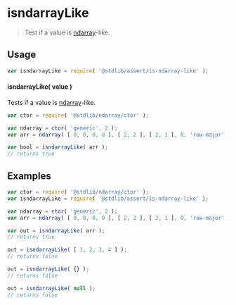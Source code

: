 <!--

@license Apache-2.0

Copyright (c) 2018 The Stdlib Authors.

Licensed under the Apache License, Version 2.0 (the "License");
you may not use this file except in compliance with the License.
You may obtain a copy of the License at

   http://www.apache.org/licenses/LICENSE-2.0

Unless required by applicable law or agreed to in writing, software
distributed under the License is distributed on an "AS IS" BASIS,
WITHOUT WARRANTIES OR CONDITIONS OF ANY KIND, either express or implied.
See the License for the specific language governing permissions and
limitations under the License.

-->

# isndarrayLike

> Test if a value is [ndarray][@stdlib/ndarray/ctor]-like.

<section class="usage">

## Usage

```javascript
var isndarrayLike = require( '@stdlib/assert/is-ndarray-like' );
```

#### isndarrayLike( value )

Tests if a value is [ndarray][@stdlib/ndarray/ctor]-like.

```javascript
var ctor = require( '@stdlib/ndarray/ctor' );

var ndarray = ctor( 'generic', 2 );
var arr = ndarray( [ 0, 0, 0, 0 ], [ 2, 2 ], [ 2, 1 ], 0, 'row-major' );

var bool = isndarrayLike( arr );
// returns true
```

</section>

<!-- /.usage -->

<section class="examples">

## Examples

<!-- eslint no-undef: "error" -->

```javascript
var ctor = require( '@stdlib/ndarray/ctor' );
var isndarrayLike = require( '@stdlib/assert/is-ndarray-like' );

var ndarray = ctor( 'generic', 2 );
var arr = ndarray( [ 0, 0, 0, 0 ], [ 2, 2 ], [ 2, 1 ], 0, 'row-major' );

var out = isndarrayLike( arr );
// returns true

out = isndarrayLike( [ 1, 2, 3, 4 ] );
// returns false

out = isndarrayLike( {} );
// returns false

out = isndarrayLike( null );
// returns false
```

</section>

<!-- /.examples -->

<section class="links">

[@stdlib/ndarray/ctor]: https://github.com/stdlib-js/stdlib/tree/develop/lib/node_modules/%40stdlib/ndarray/ctor

</section>

<!-- /.links -->
